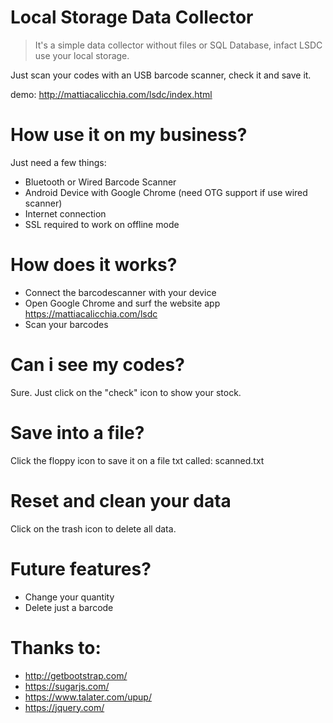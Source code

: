 # Local Storage Data Collector
>It's a simple data collector without files or SQL Database, infact LSDC use your local storage.

Just scan your codes with an USB barcode scanner, check it and save it.

demo: http://mattiacalicchia.com/lsdc/index.html

# How use it on my business?
Just need a few things:
* Bluetooth or Wired Barcode Scanner
* Android Device with Google Chrome (need OTG support if use wired scanner)
* Internet connection
* SSL required to work on offline mode

# How does it works?
* Connect the barcodescanner with your device
* Open Google Chrome and surf the website app https://mattiacalicchia.com/lsdc
* Scan your barcodes

# Can i see my codes?
Sure. Just click on the "check" icon to show your stock.

# Save into a file?
Click the floppy icon to save it on a file txt called: scanned.txt

# Reset and clean your data
Click on the trash icon to delete all data.

# Future features?
* Change your quantity
* Delete just a barcode

# Thanks to:
* http://getbootstrap.com/
* https://sugarjs.com/
* https://www.talater.com/upup/
* https://jquery.com/
